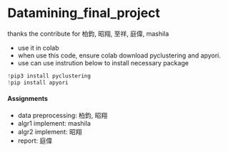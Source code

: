# Datamining_final_project
thanks the contribute for 柏鈞, 昭翔, 至祥, 庭偉, mashila





- use it in colab
- when use this code, ensure colab download pyclustering and apyori.
- use can use instrution below to install necessary package
```python = 0
!pip3 install pyclustering
!pip install apyori
```

#### Assignments
- data preprocessing: 柏鈞, 昭翔
- algr1 implement: mashila
- algr2 implement: 昭翔
- report: 庭偉

